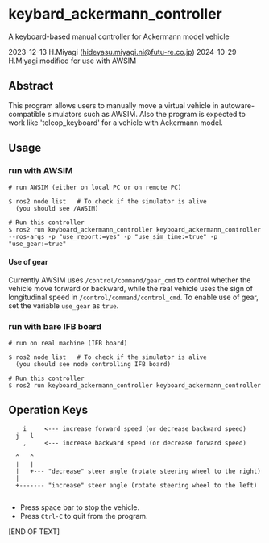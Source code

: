 # keybard_ackermann_controller

A keyboard-based manual controller for Ackermann model vehicle

2023-12-13 H.Miyagi (hideyasu.miyagi.ni@futu-re.co.jp)
2024-10-29 H.Miyagi modified for use with AWSIM

## Abstract

This program allows users to manually move a virtual vehicle in autoware-compatible simulators such as AWSIM.
Also the program is expected to work like 'teleop_keyboard' for a vehicle with Ackermann model.

## Usage

### run with AWSIM

~~~
# run AWSIM (either on local PC or on remote PC)

$ ros2 node list   # To check if the simulator is alive
  (you should see /AWSIM)

# Run this controller 
$ ros2 run keyboard_ackermann_controller keyboard_ackermann_controller --ros-args -p "use_report:=yes" -p "use_sim_time:=true" -p "use_gear:=true"

~~~

#### Use of gear

Currently AWSIM uses `/control/command/gear_cmd` to control whether the vehicle move forward or backward, while the real vehicle uses the sign of longitudinal speed in
`/control/command/control_cmd`. To enable use of gear, set the variable `use_gear` as `true`.

### run with bare IFB board

~~~
# run on real machine (IFB board)

$ ros2 node list   # To check if the simulator is alive
  (you should see node controlling IFB board)

# Run this controller
$ ros2 run keyboard_ackermann_controller keyboard_ackermann_controller

~~~



Operation Keys
--------------

~~~
    i     <--- increase forward speed (or decrease backward speed)
  j   l
    ,     <--- increase backward speed (or decrease forward speed)

  ^   ^
  |   |
  |   +--- "decrease" steer angle (rotate steering wheel to the right)
  | 
  +------- "increase" steer angle (rotate steering wheel to the left)


~~~~
- Press space bar to stop the vehicle.
- Press `Ctrl-C` to quit from the program.

[END OF TEXT]



